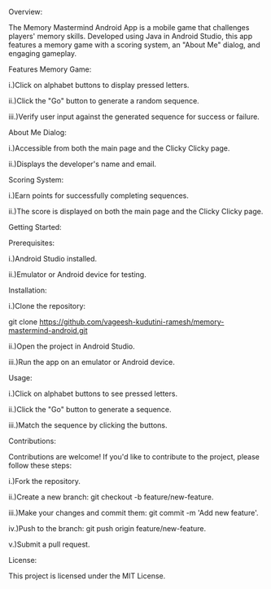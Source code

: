 Overview:

The Memory Mastermind Android App is a mobile game that challenges players' memory skills. Developed using Java in Android Studio, this app features a memory game with a scoring system, an "About Me" dialog, and engaging gameplay.

Features
Memory Game:

i.)Click on alphabet buttons to display pressed letters.

ii.)Click the "Go" button to generate a random sequence.

iii.)Verify user input against the generated sequence for success or failure.

About Me Dialog:

i.)Accessible from both the main page and the Clicky Clicky page.

ii.)Displays the developer's name and email.

Scoring System:

i.)Earn points for successfully completing sequences.

ii.)The score is displayed on both the main page and the Clicky Clicky page.

Getting Started:

Prerequisites:

i.)Android Studio installed.

ii.)Emulator or Android device for testing.

Installation:

i.)Clone the repository:

git clone https://github.com/vageesh-kudutini-ramesh/memory-mastermind-android.git

ii.)Open the project in Android Studio.

iii.)Run the app on an emulator or Android device.

Usage:

i.)Click on alphabet buttons to see pressed letters.

ii.)Click the "Go" button to generate a sequence.

iii.)Match the sequence by clicking the buttons.

Contributions:

Contributions are welcome! If you'd like to contribute to the project, please follow these steps:

i.)Fork the repository.

ii.)Create a new branch: git checkout -b feature/new-feature.

iii.)Make your changes and commit them: git commit -m 'Add new feature'.

iv.)Push to the branch: git push origin feature/new-feature.

v.)Submit a pull request.

License:

This project is licensed under the MIT License.
